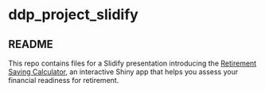 ddp_project_slidify
===================

## README

This repo contains files for a Slidify presentation introducing the [Retirement Saving Calculator](https://coopersnail.shinyapps.io/retire_saving_calc/), an interactive Shiny app that helps you assess your financial readiness for retirement. 


